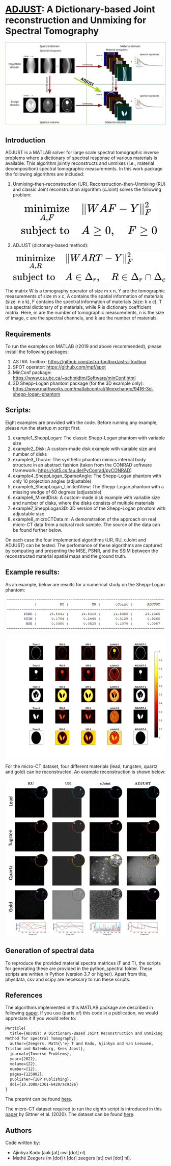 # <a href="https://arxiv.org/abs/2112.11406" style="color: black;">ADJUST</a>: A Dictionary-based Joint reconstruction and Unmixing for Spectral Tomography

   <p align="center">
   <img src="./images/UnmixingSchemev9_Github.svg">
    </p>

## Introduction

ADJUST is a MATLAB solver for large scale spectral 
tomographic inverse problems where a dictionary of spectral response
of various materials is available. This algorithm jointly reconstructs and unmixes (i.e., material decomposition) spectral tomographic measurements. In this work package the following algorithms are included:

1. Unmixing-then-reconstruction (UR), Reconstruction-then-Unmixing (RU) and classic Joint reconstruction algorithm (cJoint) solves the following problem:  
   <p align="center">
   <img src="./images/eq1.svg">
    </p>

2. ADJUST (dictonary-based method):  
   <p align="center">
   <img src="./images/eq2.svg">
   </p>

The matrix W is a tomography operator of size m x n, 
Y are the tomographic measurements of size m x c, 
A contains the spatial information of materials (size: n x k), 
F contains the spectral information of materials (size: k x c),
T is a spectral dictionary of p materials, while R is dictionary coefficient matrix.
Here, m are the number of tomographic measurements, n is the size of image,
c are the spectral channels, and k are the number of materials.


## Requirements

To run the examples on MATLAB (r2019 and above recommended), please install the following packages:

1. ASTRA Toolbox: 
https://github.com/astra-toolbox/astra-toolbox
2. SPOT operator:
https://github.com/mpf/spot
3. MinConf package: 
https://www.cs.ubc.ca/~schmidtm/Software/minConf.html
4. 3D Shepp-Logan phantom package (for the 3D example only): 
https://www.mathworks.com/matlabcentral/fileexchange/9416-3d-shepp-logan-phantom


## Scripts:

Eight examples are provided with the code. Before running any example, please run the startup.m script first.
1. example1_SheppLogan: 
The classic Shepp-Logan phantom with variable size
2. example2_Disk: 
A custom-made disk example with variable size and number of disks
3. example3_Thorax: 
The synthetic phantom mimics internal body structure in an abstract fashion (taken from the CONRAD software framework: https://git5.cs.fau.de/PyConrad/pyCONRAD)
4. example4_SheppLogan_SparseAngle: 
The Shepp-Logan phantom with only 10 projection angles (adjustable)
5. example5_SheppLogan_LimitedView: 
The Shepp-Logan phantom with a missing wedge of 60 degrees (adjustable)
6. example6_MixedDisk: 
A custom-made disk example with variable size and number of disks, where the disks consists of multiple materials
7. example7_SheppLogan3D: 
3D version of the Shepp-Logan phnatom with adjustable size
8. example8_microCTData.m:
A demonstration of the approach on real micro-CT data from a natural rock sample. The source of the data can be found further below.

On each case the four implemented algorithms (UR, RU, cJoint and ADJUST) can be tested. The perfomance of these algorithms are captured by computing and presenting the MSE, PSNR, and the SSIM between the reconstructed material spatial maps and the ground truth. 


## Example results:

As an example, below are results for a numerical study on the Shepp-Logan phantom:
   <p align="center">
   <img src="./images/comparison.png">
   </p>
   <p align="center">
   <img src="./images/comparison-maps.png">
   </p>
   
For the micro-CT dataset, four different materials (lead, tungsten, quartz and gold) can be reconstructed. An example reconstruction is shown below:
   
   <p align="center">
   <img src="./images/micro_ct_dataset_result.png">
   </p>


## Generation of spectral data

To reproduce the provided material spectra matrices (F and T), the scripts for generating these are provided in the python_spectral folder.
These scripts are written in Python (version 3.7 or higher). Apart from this, physdata, csv and scipy are necessary to run these scripts.


## References

The algorithms implemented in this MATLAB package are described in following [paper](https://iopscience.iop.org/article/10.1088/1361-6420/ac932e). If you use (parts of) this code in a publication, we would appreciate it if you would refer to:

```
@article{
  title={ADJUST: A Dictionary-Based Joint Reconstruction and Unmixing Method for Spectral Tomography},
  author={Zeegers, Math{\'e} T and Kadu, Ajinkya and van Leeuwen, Tristan and Batenburg, Kees Joost},
  journal={Inverse Problems},
  year={2022},
  volume={22},
  number={12},
  pages={125002},
  publisher={IOP Publishing},
  doi={10.1088/1361-6420/ac932e}
}
```
The preprint can be found [here](https://arxiv.org/abs/2112.11406).

The micro-CT dataset required to run the eighth script is introduced in this [paper](https://analyticalsciencejournals.onlinelibrary.wiley.com/doi/full/10.1002/xrs.3200) by Sittner et al. (2020). The dataset can be found [here](https://rodare.hzdr.de/record/1627).


## Authors

Code written by:
- Ajinkya Kadu (aak [at] cwi [dot] nl)
- Mathé Zeegers (m [dot] t [dot] zeegers [at] cwi [dot] nl).
